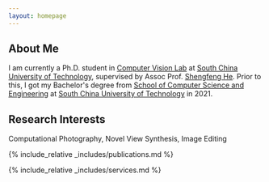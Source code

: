 ```yaml
---
layout: homepage
---
```


## About Me

I am currently a Ph.D. student in [Computer Vision Lab](http://www.shengfenghe.com/group/) at [South China University of Technology](scut.edu.cn), supervised by Assoc Prof. [Shengfeng He](http://www.shengfenghe.com/).
Prior to this, I got my Bachelor's degree from [School of Computer Science and Engineering](http://www2.scut.edu.cn/cs/) at [South China University of Technology](scut.edu.cn) in 2021.

## Research Interests

Computational Photography, Novel View Synthesis, Image Editing

{% include_relative _includes/publications.md %}

{% include_relative _includes/services.md %}
